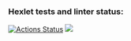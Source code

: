 ### Hexlet tests and linter status:
[![Actions Status](https://github.com/J-U-L-I-Y-A/frontend-project-44/workflows/hexlet-check/badge.svg)](https://github.com/J-U-L-I-Y-A/frontend-project-44/actions)
<a href="https://codeclimate.com/github/J-U-L-I-Y-A/frontend-project-44/maintainability"><img src="https://api.codeclimate.com/v1/badges/7e37444e57aa9b174001/maintainability" /></a>